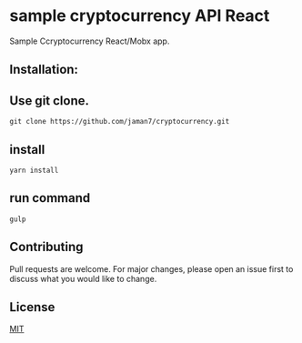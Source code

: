 # sample cryptocurrency API React
Sample Ccryptocurrency React/Mobx app.

## Installation:

## Use git clone.
```
git clone https://github.com/jaman7/cryptocurrency.git
```
## install
```
yarn install
```

## run command

```
gulp
```

## Contributing
Pull requests are welcome. For major changes, please open an issue first to discuss what you would like to change.

## License
[MIT](https://choosealicense.com/licenses/mit/)